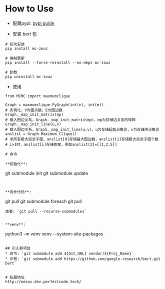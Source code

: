 # How to Use
* 配置pypi: [pypi guide](http://git.dev.sendbp.com/perfectcode/dev-guide/python-dev-guide/blob/master/pypi.md)

* 安装 bert 包  

```
# 初次安装
pip install mc-zouz

# 强制更新
pip install --force-reinstall --no-deps mc-zouz

# 卸载
pip uninstall mc-zouz
```

* 使用  

```
from MCMC import maxmumclique 

Graph = maxmumclique.PyGraph(int(n), int(m))
# 实例化，V为图点数，E为图边数
Graph._map_init_matrix(mp)
# 载入图边关系，Graph._map_init_matrix(mp)，mp为存储边关系的矩阵
Graph._map_init_line(u,v)
# 载入图边关系，Graph._map_init_line(u,v)，u为存储起始点集合，v为存储终点集合
anslist = Graph.Maximum_Clique()
# 求所有极大完全子图，anslist[0]存储最大图边数，anslist[1]存储极大完全子图个数
# i>1时，anslist[i]存储答案，例如anslist[2]=[[1,2,5]]

# 命令

**初始化**:  

```
git submodule init
git submodule update
```


**同步代码**:

```
git pull
git submodule foreach git pull
```
或者: `git pull --recurse-submodules`  


**venv**:

```
python3 -m venv venv --system-site-packages
```

## 引入新项目
* 命令: `git submodule add ${Git_URL} vendor/${Proj_Name}`  
* 示例: `git submodule add https://github.com/google-research/bert.git bert`  


# 私服地址
http://nexus.dev.perfectcode.tech/
